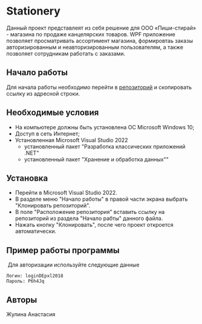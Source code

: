 # Stationery
Данный проект представлеят из себя решение для ООО «Пиши-стирай»  - магазина по продаже канцелярских товаров. WPF приложение позволяет просматривать ассортимент магазина, формировтаь заказы авторизированным и неавторизированным пользователям, а также позволяет сотрудникам работать с заказами. 
## Начало работы
Для начала работы необходимо перейти в [репозиторий](https://github.com/zutilda/Stationery) и скопировать ссылку из адресной строки.
## Необходимые условия
- На компьютере должны быть установлена ОС Microsoft Windows 10;
- Доступ в сеть Интернет;
- Установленная Microsoft Visual Studio 2022
  - установленный пакет "Разработка классических приложений .NET"
  - установленный пакет "Хранение и обработка данных""
## Установка
- Перейти в Microsoft Visual Studio 2022.
- В разделе меню "Начало работы" в правой части экрана выбрать "Клонировать репозиторий".
- В поле "Расположение репозитория" вставить ссылку на репозиторий из раздела "Начало рабты" данного файла.
- Нажать кнопку "Клонировать", после чего проект откроется автоматически.
## Пример работы программы
![]()
Для авторизации используйте следующие данные
```
Логин: loginDEpxl2018
Пароль: P6h4Jq
```
## Авторы
Жулина Анастасия

